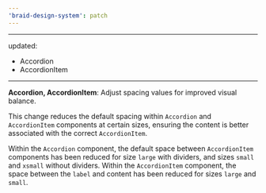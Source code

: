 ```yaml
---
'braid-design-system': patch
---
```


---
updated:
  - Accordion
  - AccordionItem
---

**Accordion, AccordionItem**: Adjust spacing values for improved visual balance.

This change reduces the default spacing within `Accordion` and `AccordionItem` components at certain sizes, ensuring the content is better associated with the correct `AccordionItem`.

Within the `Accordion` component, the default space between `AccordionItem` components has been reduced for size `large` with dividers, and sizes `small` and `xsmall` without dividers.
Within the `AccordionItem` component, the space between the `label` and content has been reduced for sizes `large` and `small`.
